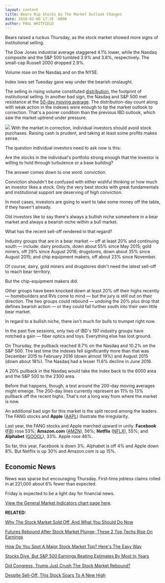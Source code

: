 ```yaml
---
layout: content
title: Bears Rip Stocks As The Market Outlook Changes
date: 2018-02-08 17:35 -0800
author: PAUL WHITFIELD
---
```






Bears raised a ruckus Thursday, as the stock market showed more signs of institutional selling.




 The Dow Jones industrial average staggered 4.1% lower, while the Nasdaq composite and the S&P 500 tumbled 3.9% and 3.8%, respectively. The small-cap Russell 2000 dropped 2.9%.


Volume rose on the Nasdaq and on the NYSE.


Index lows set Tuesday gave way under the bearish onslaught.


The selling in rising volume constituted [distribution](http://www.investors.com/ibd-university/market-timing/market-tops/), the footprint of institutional selling. In another bad sign, the Nasdaq and S&P 500 met resistance at the [50-day moving average](http://www.investors.com/how-to-invest/investors-corner/50-day-moving-average/). The distribution-day count along with weak action in the indexes were enough to tip the market outlook to correction. That's a poorer condition than the previous IBD outlook, which saw the market uptrend under pressure.


![](https://www.investors.com/wp-content/uploads/2018/02/MP020818-202x300.png) With the market in correction, individual investors should avoid stock purchases. Raising cash is prudent, and taking at least some profits makes sense.


The question individual investors need to ask now is this:


Are the stocks in the individual's portfolio strong enough that the investor is willing to hold through turbulence or a base building?


The answer comes down to one word: conviction.


Conviction shouldn't be confused with either wishful thinking or how much an investor likes a stock. Only the very best stocks with great fundamentals and institutional support are deserving of high conviction.


In most cases, investors are going to want to take some money off the table, if they haven't already.


Old investors like to say there's always a bullish niche somewhere in a bear market and always a bearish niche within a bull market.


What has the recent sell-off rendered in that regard?


Industry groups that are in a bear market — off at least 20% and continuing south — include: dairy products, down about 55% since May 2015; gold miners, off 29% since August 2016; drugstores, down about 35% since August 2015; and chip equipment makers, off about 23% since November.


Of course, dairy, gold miners and drugstores didn't need the latest sell-off to reach bear territory.


But the chip-equipment makers did.


Other groups have been knocked down at least 20% off their highs recently — homebuilders and RVs come to mind — but the jury is still out on their direction. The two groups could rebound — undoing the 20% plus drop that defines bearish action — or they could fall further south into their own little bear market.


In regard to a bullish niche, there isn't much for bulls to trumpet right now.


In the past five sessions, only two of IBD's 197 industry groups have notched a gain — fiber optics and toys. Everything else has lost ground.


On Thursday, the pullback reached 9.7% on the Nasdaq and 10.2% on the S&P 500. The last time the indexes fell significantly more than that was December 2015 to February 2016 (down almost 19%) and August 2015 (down about 18%). The Nasdaq had a lesser 11.6% decline in June 2016.


A 20% pullback in the Nasdaq would take the index back to the 6000 area and the S&P 500 to the 2300 area.


Before that happens, though, a test around the 200-day moving averages might emerge. The 200-day lines currently represent an 11% to 13% pullback off the recent highs. That's not a long way from where the market is now.


An additional bad sign for this market is the split record among the leaders. The FANG stocks and **Apple** ([AAPL](https://research.investors.com/quote.aspx?symbol=AAPL)) illustrate the irregularity.


Last year, the FANG stocks and Apple marched upward in unity. **Facebook** ([FB](https://research.investors.com/quote.aspx?symbol=FB)) rose 53%; **Amazon.com** ([AMZN](https://research.investors.com/quote.aspx?symbol=AMZN)), 56%; **Netflix** ([NFLX](https://research.investors.com/quote.aspx?symbol=NFLX)), 55%; and **Alphabet** ([GOOGL](https://research.investors.com/quote.aspx?symbol=GOOGL)), 33%. Apple rose 46%.


So far, this year, Facebook is down 3%. Alphabet is off 4% and Apple down 8%. But Netflix is up 30% and Amazon.com is up 15%.


Economic News
-------------


News was sparse but encouraging Thursday. First-time jobless claims rolled in at 221,000 about 6% fewer than expected.


Friday is expected to be a light day for financial news.


[View the General Market Indicators chart page here](https://www.investors.com/wp-content/uploads/2018/02/IBD0802152822GMI.pdf).


**RELATED:**


[Why The Stock Market Sold Off, And What You Should Do Now](https://www.investors.com/news/stock-market-correction-what-to-do/)


[Futures Rebound After Stock Market Plunge; These 2 Top Techs Rise On Earnings](https://www.investors.com/market-trend/stock-market-today/sp-500-dow-nasdaq-futures-rebound-after-stock-market-plunge/)


[How Do You Spot A Major Stock Market Top? Here's The Easy Way](https://www.investors.com/how-to-invest/investors-corner/how-do-you-spot-a-major-market-top-easy-look-for-heavy-distribution/)


[Stocks Dive, But S&P 500 Earnings Beating Estimates By Most In Years](https://www.investors.com/news/company-earnings-beating-estimates-by-most-in-years-despite-dow-sp-500-dive/)


[Did Congress, Trump Just Crush The Stock Market Rebound?](https://www.investors.com/news/economy/did-congress-trump-just-crush-the-stock-market-rebound/)


[Despite Sell-Off, This Stock Soars To A New High](https://www.investors.com/stock-lists/new-highs/despite-market-downturn-top-stock-soars-new-highs/)




